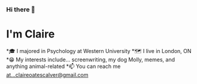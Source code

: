 ### Hi there 👋
# I'm Claire

*🎓 I majored in Psychology at Western University
*🗺 I live in London, ON
*😁 My interests include... screenwriting, my dog Molly, memes, and anything animal-related
*📫 You can reach me at...claireoatescalver@gmail.com
